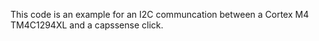 This code is an example for an I2C communcation between a Cortex M4 TM4C1294XL and a capssense click.
